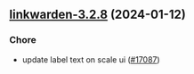 

## [linkwarden-3.2.8](https://github.com/truecharts/charts/compare/linkwarden-3.2.7...linkwarden-3.2.8) (2024-01-12)

### Chore



- update label text on scale ui ([#17087](https://github.com/truecharts/charts/issues/17087))